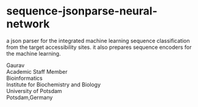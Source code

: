 # sequence-jsonparse-neural-network
a json parser for the integrated machine learning sequence classification from the target accessibility sites. it also prepares sequence encoders for the machine learning.

Gaurav \
Academic Staff Member \
Bioinformatics \
Institute for Biochemistry and Biology \
University of Potsdam \
Potsdam,Germany

